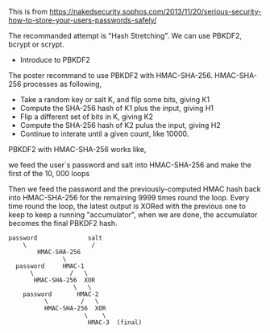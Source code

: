 This is from https://nakedsecurity.sophos.com/2013/11/20/serious-security-how-to-store-your-users-passwords-safely/

The recommanded attempt is "Hash Stretching". We can use PBKDF2, bcrypt or scrypt.

* Introduce to PBKDF2

The poster recommand to use PBKDF2 with HMAC-SHA-256. HMAC-SHA-256 processes as following,

- Take a random key or salt K, and flip some bits, giving K1
- Compute the SHA-256 hash of K1 plus the input, giving H1
- Flip a different set of bits in K, giving K2
- Compute the SHA-256 hash of K2 pulus the input, giving H2
- Continue to interate until a given count, like 10000.

PBKDF2 with HMAC-SHA-256 works like,

we feed the user`s password and salt into HMAC-SHA-256 and make the first of the 10, 000 loops

Then we feed the password and the previously-computed HMAC hash back into HMAC-SHA-256 for the remaining
9999 times round the loop. Every time round the loop, the latest output is XORed with the previous one to keep
to keep a running "accumulator", when we are done, the accumulator becomes the final PBKDF2 hash.


    password              salt
        \                  /
            HMAC-SHA-256
                   \
      password     HMAC-1
          \          /   \
           HMAC-SHA-256  XOR
                      \   \
        password       HMAC-2
              \         /   \
              HMAC-SHA-256  XOR
                         \    \
                          HMAC-3  (final)
